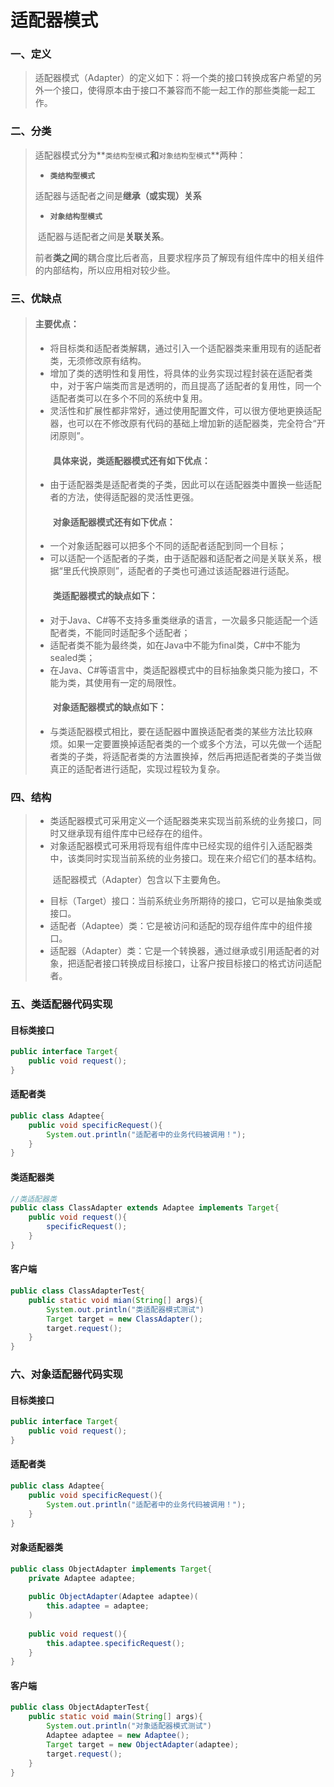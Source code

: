 # 适配器模式

### 一、定义

>​		适配器模式（Adapter）的定义如下：将一个类的接口转换成客户希望的另外一个接口，使得原本由于接口不兼容而不能一起工作的那些类能一起工作。

### 二、分类

>​		适配器模式分为**`类结构型模式`**和**`对象结构型模式`**两种：
>
>- **`类结构型模式`**
>
>  适配器与适配者之间是**继承（或实现）关系**
>
>- **`对象结构型模式`**	
>
>​		适配器与适配者之间是**关联关系**。
>
>前者**类之间**的耦合度比后者高，且要求程序员了解现有组件库中的相关组件的内部结构，所以应用相对较少些。

### 三、优缺点

>#### 主要优点：
>
>- 将目标类和适配者类解耦，通过引入一个适配器类来重用现有的适配者类，无须修改原有结构。
>- 增加了类的透明性和复用性，将具体的业务实现过程封装在适配者类中，对于客户端类而言是透明的，而且提高了适配者的复用性，同一个适配者类可以在多个不同的系统中复用。
>- 灵活性和扩展性都非常好，通过使用配置文件，可以很方便地更换适配器，也可以在不修改原有代码的基础上增加新的适配器类，完全符合“开闭原则”。
>
>#### 　　具体来说，类适配器模式还有如下优点：
>
>- 由于适配器类是适配者类的子类，因此可以在适配器类中置换一些适配者的方法，使得适配器的灵活性更强。
>
>#### 　　对象适配器模式还有如下优点：
>
>- 一个对象适配器可以把多个不同的适配者适配到同一个目标；
>- 可以适配一个适配者的子类，由于适配器和适配者之间是关联关系，根据“里氏代换原则”，适配者的子类也可通过该适配器进行适配。
>
>#### 　　类适配器模式的缺点如下：
>
>- 对于Java、C#等不支持多重类继承的语言，一次最多只能适配一个适配者类，不能同时适配多个适配者；
>- 适配者类不能为最终类，如在Java中不能为final类，C#中不能为sealed类；
>- 在Java、C#等语言中，类适配器模式中的目标抽象类只能为接口，不能为类，其使用有一定的局限性。
>
>#### 　　对象适配器模式的缺点如下：
>
>- 与类适配器模式相比，要在适配器中置换适配者类的某些方法比较麻烦。如果一定要置换掉适配者类的一个或多个方法，可以先做一个适配者类的子类，将适配者类的方法置换掉，然后再把适配者类的子类当做真正的适配者进行适配，实现过程较为复杂。

### 四、结构

>- 类适配器模式可采用定义一个适配器类来实现当前系统的业务接口，同时又继承现有组件库中已经存在的组件。
>- 对象适配器模式可釆用将现有组件库中已经实现的组件引入适配器类中，该类同时实现当前系统的业务接口。现在来介绍它们的基本结构。
>
>　　适配器模式（Adapter）包含以下主要角色。
>
>- 目标（Target）接口：当前系统业务所期待的接口，它可以是抽象类或接口。
>- 适配者（Adaptee）类：它是被访问和适配的现存组件库中的组件接口。
>- 适配器（Adapter）类：它是一个转换器，通过继承或引用适配者的对象，把适配者接口转换成目标接口，让客户按目标接口的格式访问适配者。

### 五、类适配器代码实现

#### 目标类接口

```java
public interface Target{
    public void request();
}
```

#### 适配者类

```java
public class Adaptee{
    public void specificRequest(){       
        System.out.println("适配者中的业务代码被调用！");
    }
}
```

#### 类适配器类

```java
//类适配器类
public class ClassAdapter extends Adaptee implements Target{
    public void request(){
        specificRequest();
    }
}
```

#### 客户端

```java
public class ClassAdapterTest{
    public static void mian(String[] args){
        System.out.println("类适配器模式测试")
        Target target = new ClassAdapter();
        target.request();
    }
}
```

### 六、对象适配器代码实现

#### 目标类接口

```java
public interface Target{
    public void request();
}
```

#### 适配者类

```java
public class Adaptee{
    public void specificRequest(){       
        System.out.println("适配者中的业务代码被调用！");
    }
}
```

#### 对象适配器类

```java
public class ObjectAdapter implements Target{
    private Adaptee adaptee;
    
    public ObjectAdapter(Adaptee adaptee)(
    	this.adaptee = adaptee;
    )
        
    public void request(){
        this.adaptee.specificRequest();
    }
}

```

#### 客户端

```java
public class ObjectAdapterTest{
    public static void main(String[] args){
        System.out.println("对象适配器模式测试")
        Adaptee adaptee = new Adaptee();
        Target target = new ObjectAdapter(adaptee);
        target.request();
    }
}
```

